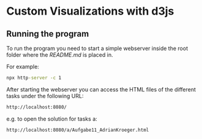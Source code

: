 # Custom Visualizations with d3js

## Running the program

To run the program you need to start a simple webserver inside the root folder where the *README.md* is placed in.  

For example:

```cmd
npx http-server -c 1
```

After starting the webserver you can access the HTML files of the different tasks under the following URL:

```cmd
http://localhost:8080/
```

e.g. to open the solution for tasks a:

```cmd
http://localhost:8080/a/Aufgabe11_AdrianKroeger.html
```
